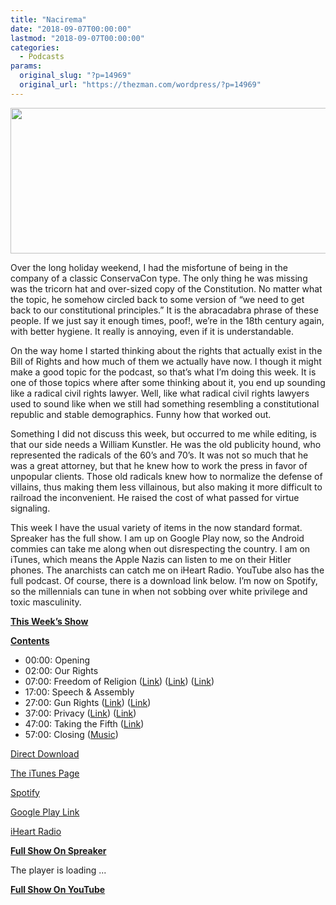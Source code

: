 ```yaml
---
title: "Nacirema"
date: "2018-09-07T00:00:00"
lastmod: "2018-09-07T00:00:00"
categories:
  - Podcasts
params:
  original_slug: "?p=14969"
  original_url: "https://thezman.com/wordpress/?p=14969"
---
```


[<img
src="http://thezman.com/wordpress/wp-content/uploads/2018/01/Power-Hour.png"
decoding="async" width="600" height="233" />](http://thezman.com/wordpress/wp-content/uploads/2018/01/Power-Hour.png)

Over the long holiday weekend, I had the misfortune of being in the
company of a classic ConservaCon type. The only thing he was missing was
the tricorn hat and over-sized copy of the Constitution. No matter what
the topic, he somehow circled back to some version of “we need to get
back to our constitutional principles.” It is the abracadabra phrase of
these people. If we just say it enough times, poof!, we’re in the 18th
century again, with better hygiene. It really is annoying, even if it is
understandable.

On the way home I started thinking about the rights that actually exist
in the Bill of Rights and how much of them we actually have now. I
though it might make a good topic for the podcast, so that’s what I’m
doing this week. It is one of those topics where after some thinking
about it, you end up sounding like a radical civil rights lawyer. Well,
like what radical civil rights lawyers used to sound like when we still
had something resembling a constitutional republic and stable
demographics. Funny how that worked out.

Something I did not discuss this week, but occurred to me while editing,
is that our side needs a William Kunstler. He was the old publicity
hound, who represented the radicals of the 60’s and 70’s. It was not so
much that he was a great attorney, but that he knew how to work the
press in favor of unpopular clients. Those old radicals knew how to
normalize the defense of villains, thus making them less villainous, but
also making it more difficult to railroad the inconvenient. He raised
the cost of what passed for virtue signaling.

This week I have the usual variety of items in the now standard format.
Spreaker has the full show. I am up on Google Play now, so the Android
commies can take me along when out disrespecting the country. I am on
iTunes, which means the Apple Nazis can listen to me on their Hitler
phones. The anarchists can catch me on iHeart Radio. YouTube also has
the full podcast. Of course, there is a download link below. I’m now on
Spotify, so the millennials can tune in when not sobbing over white
privilege and toxic masculinity.

**<u>This Week’s Show</u>**

**<u>Contents</u>**

-   00:00: Opening
-   02:00: Our Rights
-   07:00: Freedom of Religion
    (<a href="https://billofrightsinstitute.org/cases/" rel="noopener"
    target="_blank">Link</a>)
    (<a href="http://avalon.law.yale.edu/18th_century/washing.asp"
    rel="noopener" target="_blank">Link</a>) (<a
    href="https://www.denverpost.com/2018/06/04/masterpiece-cakeshop-timeline/"
    rel="noopener" target="_blank">Link</a>)
-   17:00: Speech & Assembly
-   27:00: Gun Rights (<a
    href="https://www.washingtonpost.com/news/morning-mix/wp/2016/05/17/have-a-check-up-why-your-doctor-might-ask-you-if-you-own-a-gun/"
    rel="noopener" target="_blank">Link</a>) (<a
    href="https://www.npr.org/2018/08/04/635618126/nra-says-it-faces-a-financial-crisis-in-lawsuit-against-new-york-state-officials"
    rel="noopener" target="_blank">Link</a>)
-   37:00: Privacy (<a
    href="https://www.npr.org/sections/thetwo-way/2018/03/07/591698708/fbi-used-paid-informants-on-best-buys-geek-squad-to-flag-child-pornography"
    rel="noopener" target="_blank">Link</a>) (<a
    href="https://www.komando.com/tips/419020/is-your-smartphone-listening-in-on-your-conversations/all"
    rel="noopener" target="_blank">Link</a>)
-   47:00: Taking the Fifth (<a
    href="https://www.usatoday.com/story/opinion/2018/04/19/red-flag-laws-strip-gun-rights-violate-constitution-column/526221002/"
    rel="noopener" target="_blank">Link</a>)
-   57:00: Closing
    (<a href="https://www.youtube.com/watch?v=MJRF8xGzvj4" rel="noopener"
    target="_blank">Music</a>)

<a href="https://api.spreaker.com/v2/episodes/15659951/download.mp3"
rel="noopener" target="_blank">Direct Download</a>

<a
href="https://itunes.apple.com/us/podcast/the-z-blog-power-hour/id1262799640?mt=2"
rel="noopener" target="_blank">The iTunes Page</a>

<a
href="https://open.spotify.com/show/5BjtT6oNlylv36FNXZxiIc?si=GaW-JFa6RHuOHiF2iHQO3Q"
rel="noopener" target="_blank">Spotify</a>

<a
href="https://playmusic.app.goo.gl/?ibi=com.google.PlayMusic&amp;isi=691797987&amp;ius=googleplaymusic&amp;link=https://play.google.com/music/m/Ign2aae4ofqi7ih4zik5ipqtv3y?t%3DThe_Z_Blog_Power_Hour%26pcampaignid%3DMKT-na-all-co-pr-mu-pod-16"
rel="noopener" target="_blank">Google Play Link</a>

<a href="https://www.iheart.com/podcast/the-z-blog-power-hour-29246491/"
rel="noopener" target="_blank">iHeart Radio</a>

**<u>Full Show On Spreaker</u>**

The player is loading ...

<span class="widget_spinner dark"></span>

**<u>Full Show On YouTube</u>**
